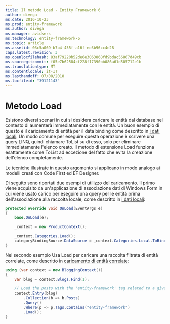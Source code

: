 ```yaml
---
title: Il metodo Load - Entity Framework 6
author: divega
ms.date: 2016-10-23
ms.prod: entity-framework
ms.author: divega
ms.manager: avickers
ms.technology: entity-framework-6
ms.topic: article
ms.assetid: 03c5a069-b7b4-455f-a16f-ee3b96cc4e28
caps.latest.revision: 3
ms.openlocfilehash: 83af79220b52de6e3063868fd9bdac56867d49cb
ms.sourcegitcommit: f05e7b62584cf228f17390bb086a61d505712e1b
ms.translationtype: MT
ms.contentlocale: it-IT
ms.lasthandoff: 07/08/2018
ms.locfileid: "39121143"
---
```

# <a name="the-load-method"></a>Metodo Load
Esistono diversi scenari in cui si desidera caricare le entità dal database nel contesto di aumenterà immediatamente con le entità. Un buon esempio di questo è il caricamento di entità per il data binding come descritto in [i dati locali](~/ef6/querying/local-data.md). Un modo comune per eseguire questa operazione è scrivere una query LINQ, quindi chiamare ToList su di esso, solo per eliminare immediatamente l'elenco creato. Il metodo di estensione Load funziona esattamente come ToList ad eccezione del fatto che evita la creazione dell'elenco completamente.  

Le tecniche illustrate in questo argomento si applicano in modo analogo ai modelli creati con Code First ed EF Designer.  

Di seguito sono riportati due esempi di utilizzo del caricamento. Il primo viene acquisito da un'applicazione di associazione dati di Windows Form in cui viene usato carico per eseguire una query per le entità prima dell'associazione alla raccolta locale, come descritto in [i dati locali](~/ef6/querying/local-data.md):  

``` csharp
protected override void OnLoad(EventArgs e)
{
    base.OnLoad(e);

    _context = new ProductContext();

    _context.Categories.Load();
    categoryBindingSource.DataSource = _context.Categories.Local.ToBindingList();
}
```  

Nel secondo esempio Usa Load per caricare una raccolta filtrata di entità correlate, come descritto in [caricamento di entità correlate](~/ef6/querying/related-data.md):  

``` csharp
using (var context = new BloggingContext())
{
    var blog = context.Blogs.Find(1);

    // Load the posts with the 'entity-framework' tag related to a given blog
    context.Entry(blog)
        .Collection(b => b.Posts)
        .Query()
        .Where(p => p.Tags.Contains("entity-framework")
        .Load();
}
```  
